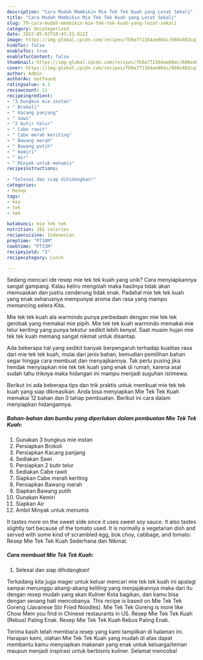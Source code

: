```yaml
---
description: "Cara Mudah Membikin Mie Tek Tek Kuah yang Lezat Sekali"
title: "Cara Mudah Membikin Mie Tek Tek Kuah yang Lezat Sekali"
slug: 79-cara-mudah-membikin-mie-tek-tek-kuah-yang-lezat-sekali
category: Uncategorized
date: 2022-05-02T10:43:22.022Z
image: https://img-global.cpcdn.com/recipes/fb9a771164ae80ac/680x482cq70/mie-tek-tek-kuah-foto-resep-utama.jpg
hideToc: false
enableToc: true
enableTocContent: false
thumbnail: https://img-global.cpcdn.com/recipes/fb9a771164ae80ac/680x482cq70/mie-tek-tek-kuah-foto-resep-utama.jpg
cover: https://img-global.cpcdn.com/recipes/fb9a771164ae80ac/680x482cq70/mie-tek-tek-kuah-foto-resep-utama.jpg
author: Admin
authorAv: notfound
ratingvalue: 4.1
reviewcount: 11
recipeingredient:
- "3 bungkus mie instan"
- " Brokoli"
- " Kacang panjang"
- " Sawi"
- "2 butir telur"
- " Cabe rawit"
- " Cabe merah keriting"
- " Bawang merah"
- " Bawang putih"
- " Kemiri"
- " Air"
- " Minyak untuk menumis"
recipeinstructions:

- "Selesai dan siap dihidangkan!"
categories:
- Resep
tags:
- mie
- tek
- tek

katakunci: mie tek tek 
nutrition: 181 calories
recipecuisine: Indonesian
preptime: "PT10M"
cooktime: "PT33M"
recipeyield: "3"
recipecategory: Lunch

---
```





Sedang mencari ide resep mie tek tek kuah yang unik? Cara menyiapkannya sangat gampang. Kalau keliru mengolah maka hasilnya tidak akan memuaskan dan justru cenderung tidak enak. Padahal mie tek tek kuah yang enak seharusnya mempunyai aroma dan rasa yang mampu memancing selera Kita.





Mie tek tek kuah ala warmindo punya perbedaan dengan mie tek tek gerobak yang memakai mie pipih. Mie tek tek kuah warmindo memakai mie telur keriting yang punya tekstur sedikit lebih kenyal. Saat musim hujan mie tek tek kuah memang sangat nikmat untuk disantap.

Ada beberapa hal yang sedikit banyak berpengaruh terhadap kualitas rasa dari mie tek tek kuah, mulai dari jenis bahan, kemudian pemilihan bahan segar hingga cara membuat dan menyajikannya. Tak perlu pusing jika hendak menyiapkan mie tek tek kuah yang enak di rumah, karena asal sudah tahu triknya maka hidangan ini mampu menjadi suguhan istimewa.






Berikut ini ada beberapa tips dan trik praktis untuk membuat mie tek tek kuah yang siap dikreasikan. Anda bisa menyiapkan Mie Tek Tek Kuah memakai 12 bahan dan 0 tahap pembuatan. Berikut ini cara dalam menyiapkan hidangannya.

<!--inarticleads1-->

##### Bahan-bahan dan bumbu yang diperlukan dalam pembuatan Mie Tek Tek Kuah:

1. Gunakan 3 bungkus mie instan
1. Persiapkan  Brokoli
1. Persiapkan  Kacang panjang
1. Sediakan  Sawi
1. Persiapkan 2 butir telur
1. Sediakan  Cabe rawit
1. Siapkan  Cabe merah keriting
1. Persiapkan  Bawang merah
1. Siapkan  Bawang putih
1. Gunakan  Kemiri
1. Siapkan  Air
1. Ambil  Minyak untuk menumis


It tastes more on the sweet side since it uses sweet soy sauce. It also tastes slightly tart because of the tomato used. It is normally a vegetarian dish and served with some kind of scrambled egg, bok choy, cabbage, and tomato. Resep Mie Tek Tek Kuah Sederhana dan Nikmat. 

<!--inarticleads2-->

##### Cara membuat Mie Tek Tek Kuah:


1. Selesai dan siap dihidangkan!

Terkadang kita juga mager untuk keluar mencari mie tek tek kuah ini apalagi sampai menunggu abang-abang keliling yang menjajakannya maka dari itu dengan resep mudah yang akan Kuliner Kota bagikan, dan kamu bisa dengan senang hati mencobanya. This recipe is based on Mie Tek Tek Goreng (Javanese Stir Fried Noodles). Mie Tek Tek Goreng is more like Chow Mein you find in Chinese restaurants in US. Resep Mie Tek Tek Kuah (Rebus) Paling Enak. Resep Mie Tek Tek Kuah Rebus Paling Enak. 

Terima kasih telah membaca resep yang kami tampilkan di halaman ini. Harapan kami, olahan Mie Tek Tek Kuah yang mudah di atas dapat membantu kamu menyiapkan makanan yang enak untuk keluarga/teman maupun menjadi inspirasi untuk berbisnis kuliner. Selamat mencoba!
